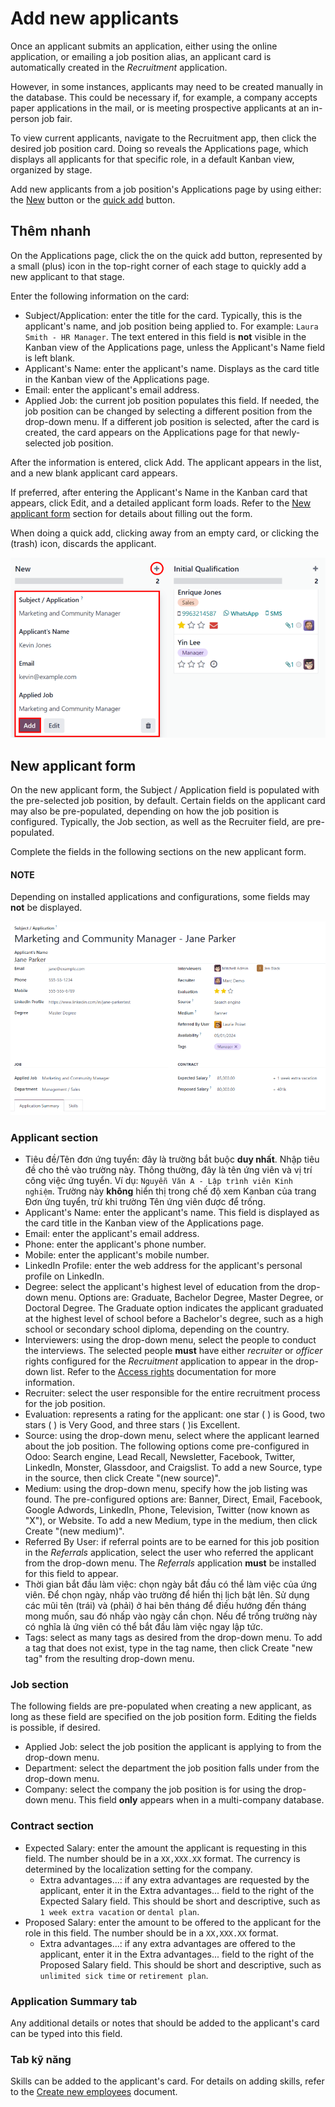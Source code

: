 # Add new applicants

Once an applicant submits an application, either using the online application, or emailing a job
position alias, an applicant card is automatically created in the *Recruitment* application.

However, in some instances, applicants may need to be created manually in the database. This could
be necessary if, for example, a company accepts paper applications in the mail, or is meeting
prospective applicants at an in-person job fair.

To view current applicants, navigate to the Recruitment app, then click the desired
job position card. Doing so reveals the Applications page, which displays all
applicants for that specific role, in a default Kanban view, organized by stage.

Add new applicants from a job position's Applications page by using either: the
[New](#recruitment-create-new-applicant) button or the [quick add](#recruitment-quick-add-applicant) button.

<a id="recruitment-quick-add-applicant"></a>

## Thêm nhanh

On the Applications page, click the on the quick add button, represented by a small
<i class="fa fa-plus"></i> (plus) icon in the top-right corner of each stage to quickly add a new
applicant to that stage.

Enter the following information on the card:

- Subject/Application: enter the title for the card. Typically, this is the applicant's
  name, and job position being applied to. For example: `Laura Smith - HR Manager`. The text entered
  in this field is **not** visible in the Kanban view of the Applications page, unless
  the Applicant's Name field is left blank.
- Applicant's Name: enter the applicant's name. Displays as the card title in the
  Kanban view of the Applications page.
- Email: enter the applicant's email address.
- Applied Job: the current job position populates this field. If needed, the job
  position can be changed by selecting a different position from the drop-down menu. If a different
  job position is selected, after the card is created, the card appears on the
  Applications page for that newly-selected job position.

After the information is entered, click Add. The applicant appears in the list, and a
new blank applicant card appears.

If preferred, after entering the Applicant's Name in the Kanban card that appears, click
Edit, and a detailed applicant form loads. Refer to the [New applicant form](#recruitment-applicant-details) section for details about filling out the form.

When doing a quick add, clicking away from an empty card, or clicking the <i class="fa fa-trash-o"></i>
(trash) icon, discards the applicant.

![All the fields for a new applicant form entered when using the Quick Add option.](../../../_images/quick-add.png)

<a id="recruitment-create-new-applicant"></a>

## New applicant form

On the new applicant form, the Subject / Application field is populated with the
pre-selected job position, by default. Certain fields on the applicant card may also be
pre-populated, depending on how the job position is configured. Typically, the Job
section, as well as the Recruiter field, are pre-populated.

Complete the fields in the following sections on the new applicant form.

#### NOTE
Depending on installed applications and configurations, some fields may **not** be displayed.

![All the fields for a new applicant form entered.](../../../_images/new-applicant.png)

<a id="recruitment-applicant-details"></a>

### Applicant section

- Tiêu đề/Tên đơn ứng tuyển: đây là trường bắt buộc **duy nhất**. Nhập tiêu đề cho thẻ vào trường này. Thông thường, đây là tên ứng viên và vị trí công việc ứng tuyển. Ví dụ: `Nguyễn Văn A - Lập trình viên Kinh nghiệm`. Trường này **không** hiển thị trong chế độ xem Kanban của trang Đơn ứng tuyển, trừ khi trường Tên ứng viên được để trống.
- Applicant's Name: enter the applicant's name. This field is displayed as the card
  title in the Kanban view of the Applications page.
- Email: enter the applicant's email address.
- Phone: enter the applicant's phone number.
- Mobile: enter the applicant's mobile number.
- LinkedIn Profile: enter the web address for the applicant's personal profile on
  LinkedIn.
- Degree: select the applicant's highest level of education from the drop-down menu.
  Options are: Graduate, Bachelor Degree, Master Degree, or
  Doctoral Degree. The Graduate option indicates the applicant graduated at
  the highest level of school before a Bachelor's degree, such as a high school or secondary school
  diploma, depending on the country.
- Interviewers: using the drop-down menu, select the people to conduct the interviews.
  The selected people **must** have either *recruiter* or *officer* rights configured for the
  *Recruitment* application to appear in the drop-down list. Refer to the [Access rights](../../general/users/access_rights.md) documentation for more information.
- Recruiter: select the user responsible for the entire recruitment process for the job
  position.
- Evaluation: represents a rating for the applicant: one star (<i class="fa fa-star"></i>
  <i class="fa fa-star-o"></i> <i class="fa fa-star-o"></i>) is Good, two stars (<i class="fa fa-star"></i>
  <i class="fa fa-star"></i> <i class="fa fa-star-o"></i>) is Very Good, and three stars (<i class="fa fa-star"></i>
  <i class="fa fa-star"></i> <i class="fa fa-star"></i>)is Excellent.
- Source: using the drop-down menu, select where the applicant learned about the job
  position. The following options come pre-configured in Odoo: Search engine,
  Lead Recall, Newsletter, Facebook, Twitter,
  LinkedIn, Monster, Glassdoor, and Craigslist. To
  add a new Source, type in the source, then click Create "(new source)".
- Medium: using the drop-down menu, specify how the job listing was found. The
  pre-configured options are: Banner, Direct, Email,
  Facebook, Google Adwords, LinkedIn, Phone,
  Television, Twitter (now known as "X"), or Website. To add a
  new Medium, type in the medium, then click Create "(new medium)".
- Referred By User: if referral points are to be earned for this job position in the
  *Referrals* application, select the user who referred the applicant from the drop-down menu. The
  *Referrals* application **must** be installed for this field to appear.
- Thời gian bắt đầu làm việc: chọn ngày bắt đầu có thể làm việc của ứng viên. Để chọn ngày, nhấp vào trường để hiển thị lịch bật lên. Sử dụng các mũi tên <i class="fa fa-angle-left"></i> (trái) và <i class="fa fa-angle-right"></i> (phải) ở hai bên tháng để điều hướng đến tháng mong muốn, sau đó nhấp vào ngày cần chọn. Nếu để trống trường này có nghĩa là ứng viên có thể bắt đầu làm việc ngay lập tức.
- Tags: select as many tags as desired from the drop-down menu. To add a tag that does
  not exist, type in the tag name, then click Create "new tag" from the resulting
  drop-down menu.

### Job section

The following fields are pre-populated when creating a new applicant, as long as these field are
specified on the job position form. Editing the fields is possible, if desired.

- Applied Job: select the job position the applicant is applying to from the drop-down
  menu.
- Department: select the department the job position falls under from the drop-down
  menu.
- Company: select the company the job position is for using the drop-down menu. This
  field **only** appears when in a multi-company database.

### Contract section

- Expected Salary: enter the amount the applicant is requesting in this field. The
  number should be in a `XX,XXX.XX` format. The currency is determined by the localization setting
  for the company.
  - Extra advantages...: if any extra advantages are requested by the applicant, enter
    it in the Extra advantages... field to the right of the Expected Salary
    field. This should be short and descriptive, such as `1 week extra vacation` or `dental plan`.
- Proposed Salary: enter the amount to be offered to the applicant for the role in this
  field. The number should be in a `XX,XXX.XX` format.
  - Extra advantages...: if any extra advantages are offered to the applicant, enter it
    in the Extra advantages... field to the right of the Proposed Salary
    field. This should be short and descriptive, such as `unlimited sick time` or `retirement plan`.

### Application Summary tab

Any additional details or notes that should be added to the applicant's card can be typed into this
field.

### Tab kỹ năng

Skills can be added to the applicant's card. For details on adding skills, refer to the
[Create new employees](../employees/new_employee.md#employees-skills) document.
